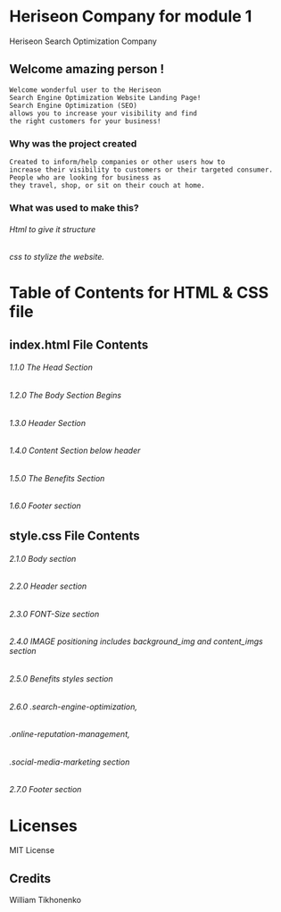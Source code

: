 # Heriseon Company for module 1
Heriseon Search Optimization Company

## Welcome amazing person !
    Welcome wonderful user to the Heriseon
    Search Engine Optimization Website Landing Page!
    Search Engine Optimization (SEO) 
    allows you to increase your visibility and find
    the right customers for your business!

### Why was the project created
    Created to inform/help companies or other users how to 
    increase their visibility to customers or their targeted consumer.
    People who are looking for business as 
    they travel, shop, or sit on their couch at home.

### What was used to make this?
###### Html to give it structure
###### css to stylize the website.

# Table of Contents for HTML & CSS file
## index.html File Contents
###### 1.1.0 The Head Section
###### 1.2.0 The Body Section Begins
###### 1.3.0 Header Section
###### 1.4.0 Content Section below header
###### 1.5.0 The Benefits Section
###### 1.6.0 Footer section

## style.css File Contents
###### 2.1.0 Body section
###### 2.2.0 Header section
###### 2.3.0 FONT-Size section
###### 2.4.0 IMAGE positioning includes background_img and content_imgs section
###### 2.5.0 Benefits styles section
###### 2.6.0 .search-engine-optimization,
###### .online-reputation-management,
###### .social-media-marketing section
###### 2.7.0 Footer section

# Licenses
MIT License

## Credits
William Tikhonenko 